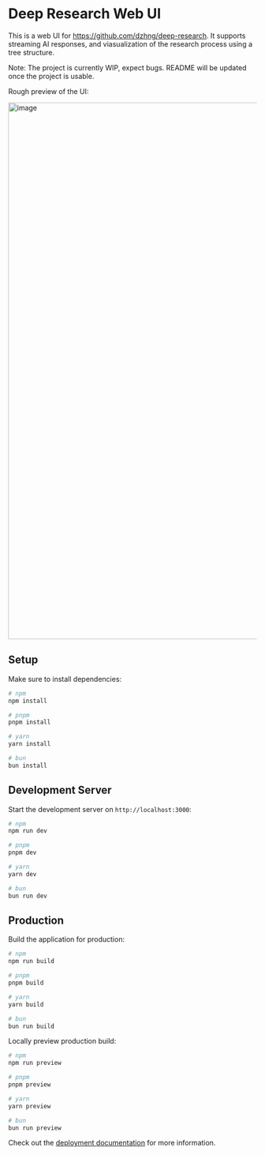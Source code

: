 # Deep Research Web UI

This is a web UI for https://github.com/dzhng/deep-research. It supports streaming AI responses, and viasualization of the research process using a tree structure.

Note: The project is currently WIP, expect bugs. README will be updated once the project is usable.

Rough preview of the UI: 

<img width="1087" alt="image" src="https://github.com/user-attachments/assets/4bb5b722-0300-4d4f-bb01-fc1ed2404442" />


## Setup

Make sure to install dependencies:

```bash
# npm
npm install

# pnpm
pnpm install

# yarn
yarn install

# bun
bun install
```

## Development Server

Start the development server on `http://localhost:3000`:

```bash
# npm
npm run dev

# pnpm
pnpm dev

# yarn
yarn dev

# bun
bun run dev
```

## Production

Build the application for production:

```bash
# npm
npm run build

# pnpm
pnpm build

# yarn
yarn build

# bun
bun run build
```

Locally preview production build:

```bash
# npm
npm run preview

# pnpm
pnpm preview

# yarn
yarn preview

# bun
bun run preview
```

Check out the [deployment documentation](https://nuxt.com/docs/getting-started/deployment) for more information.
